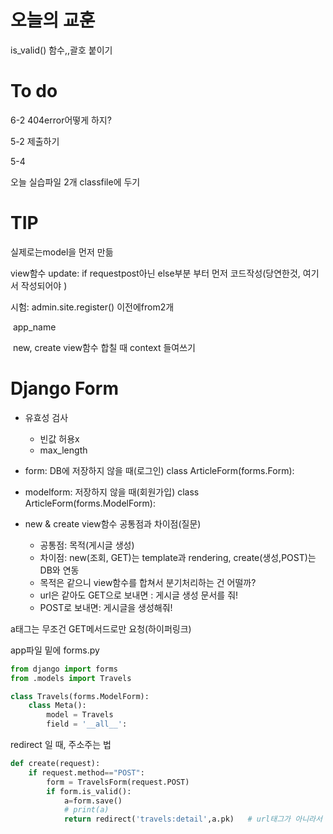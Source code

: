 # 오늘의 교훈

is_valid() 함수,,괄호 붙이기





# To do

6-2 404error어떻게 하지?

5-2 제출하기

5-4

오늘 실습파일 2개 classfile에 두기

# TIP

실제로는model을 먼저 만듦

view함수 update: if requestpost아닌 else부분 부터 먼저 코드작성(당연한것, 여기서 작성되어야 )

시험: admin.site.register()  이전에from2개

​	 app_name

​	new, create view함수 합칠 때 context 들여쓰기

# Django Form

* 유효성 검사
  - 빈값 허용x
  - max_length

* form: DB에 저장하지 않을 때(로그인) class ArticleForm(forms.Form):
* modelform: 저장하지 않을 때(회원가입) class ArticleForm(forms.ModelForm):





* new & create view함수 공통점과 차이점(질문)
  - 공통점: 목적(게시글 생성)
  - 차이점: new(조회, GET)는 template과 rendering, create(생성,POST)는 DB와 연동
  - 목적은 같으니 view함수를 합쳐서 분기처리하는 건 어떨까?
  - url은 같아도 GET으로 보내면 : 게시글 생성 문서를 줘!
  - POST로 보내면: 게시글을 생성해줘!





a태그는 무조건 GET메서드로만 요청(하이퍼링크)



app파일 밑에 forms.py

```python
from django import forms
from .models import Travels

class Travels(forms.ModelForm):
    class Meta():
        model = Travels
        field = '__all__':
```



redirect 일 때, 주소주는 법

```python
def create(request):
    if request.method=="POST":
        form = TravelsForm(request.POST)
        if form.is_valid():
            a=form.save()
            # print(a)
            return redirect('travels:detail',a.pk)   # url태그가 아니라서 다름
```

